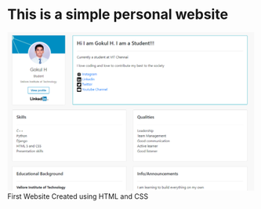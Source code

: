 # This is a simple personal website
![HomePage](https://github.com/gokul-h/gokul-h.github.io/blob/master/Home.png)
First Website
Created using HTML and CSS
